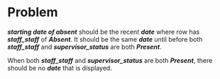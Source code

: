 # Problem

 ___starting date of absent___ should be the recent ___date___ where row has ___staff_staff___ of ___Absent___. It should be the same ___date___ until before both ___staff_staff___ and ___supervisor_status___ are both ___Present___.

 When both ___staff_staff___ and ___supervisor_status___ are both ___Present___, there should be no ___date___ that is displayed.
